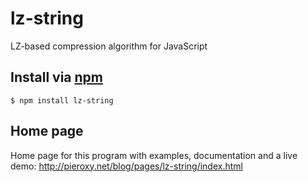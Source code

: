 lz-string
=========
LZ-based compression algorithm for JavaScript

## Install via [npm](https://npmjs.org/)

```shell
$ npm install lz-string
```

## Home page
Home page for this program with examples, documentation and a live demo: http://pieroxy.net/blog/pages/lz-string/index.html
